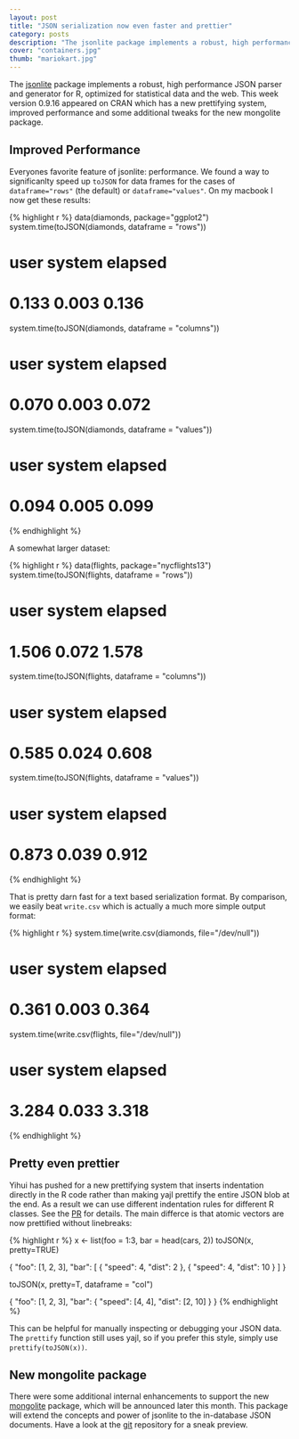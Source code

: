 ```yaml
---
layout: post
title: "JSON serialization now even faster and prettier"
category: posts
description: "The jsonlite package implements a robust, high performance JSON parser and generator for R, optimized for statistical data and the web. This week version 0.9.16 appeared on CRAN which has a new prettifying system, improved performance and some additional tweaks for the new mongolite package."
cover: "containers.jpg"
thumb: "mariokart.jpg"
---
```


The [jsonlite](http://cran.rstudio.org/web/packages/jsonlite/index.html) package implements a robust, high performance JSON parser and generator for R, optimized for statistical data and the web. This week version 0.9.16 appeared on CRAN which has a new prettifying system, improved performance and some additional tweaks for the new mongolite package.

## Improved Performance

Everyones favorite feature of jsonlite: performance. We found a way to significanlty speed up `toJSON` for data frames for the cases of `dataframe="rows"` (the default) or `dataframe="values"`. On my macbook I now get these results:

{% highlight r %}
data(diamonds, package="ggplot2")
system.time(toJSON(diamonds, dataframe = "rows"))
#   user  system elapsed
#  0.133   0.003   0.136
system.time(toJSON(diamonds, dataframe = "columns"))
#   user  system elapsed
#  0.070   0.003   0.072
system.time(toJSON(diamonds, dataframe = "values"))
#   user  system elapsed
#  0.094   0.005   0.099
{% endhighlight %}

A somewhat larger dataset:

{% highlight r %}
data(flights, package="nycflights13")
system.time(toJSON(flights, dataframe = "rows"))
#   user  system elapsed
#  1.506   0.072   1.578
system.time(toJSON(flights, dataframe = "columns"))
#   user  system elapsed
#  0.585   0.024   0.608
system.time(toJSON(flights, dataframe = "values"))
#   user  system elapsed
#  0.873   0.039   0.912
{% endhighlight %}

That is pretty darn fast for a text based serialization format. By comparison, we easily beat `write.csv` which is actually a much more simple output format:

{% highlight r %}
system.time(write.csv(diamonds, file="/dev/null"))
#   user  system elapsed
#  0.361   0.003   0.364
system.time(write.csv(flights, file="/dev/null"))
#   user  system elapsed
#  3.284   0.033   3.318
{% endhighlight %}

## Pretty even prettier

Yihui has pushed for a new prettifying system that inserts indentation directly in the R code rather than making yajl prettify the entire JSON blob at the end. As a result we can use different indentation rules for different R classes. See the [PR](https://github.com/jeroenooms/jsonlite/pull/85) for details. The main differce is that atomic vectors are now prettified without linebreaks:

{% highlight r %}
x <- list(foo = 1:3, bar = head(cars, 2))
toJSON(x, pretty=TRUE)

{
  "foo": [1, 2, 3],
  "bar": [
    {
      "speed": 4,
      "dist": 2
    },
    {
      "speed": 4,
      "dist": 10
    }
  ]
}

toJSON(x, pretty=T, dataframe = "col")

{
  "foo": [1, 2, 3],
  "bar": {
    "speed": [4, 4],
    "dist": [2, 10]
  }
}
{% endhighlight %}

This can be helpful for manually inspecting or debugging your JSON data. The `prettify` function still uses yajl, so if you prefer this style, simply use `prettify(toJSON(x))`.


## New mongolite package

There were some additional internal enhancements to support the new [mongolite](http://cran.r-project.org/web/packages/mongolite) package, which will be announced later this month. This package will extend the concepts and power of jsonlite to the in-database JSON documents. Have a look at the [git](https://github.com/jeroenooms/mongolite#readme) repository for a sneak preview.
